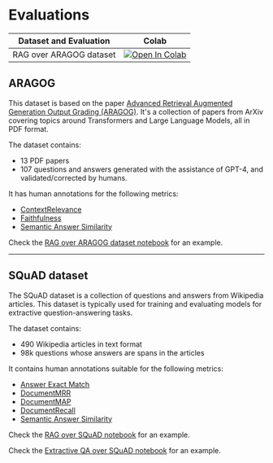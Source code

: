 # Evaluations

| Dataset and Evaluation  | Colab                                                                                                                                                                                                                                          |
|-------------------------|------------------------------------------------------------------------------------------------------------------------------------------------------------------------------------------------------------------------------------------------|
| RAG over ARAGOG dataset | <a href="https://colab.research.google.com/github/deepset-ai/haystack-evaluation/blob/main/evaluations/evaluation_aragog.ipynb" target="_parent"><img src="https://colab.research.google.com/assets/colab-badge.svg" alt="Open In Colab"/></a> |



## ARAGOG

This dataset is based on the paper [Advanced Retrieval Augmented Generation Output Grading (ARAGOG)](https://arxiv.org/pdf/2404.01037).
It's a collection of papers from ArXiv covering topics around Transformers and Large Language Models, all in PDF format. 

The dataset contains:
- 13 PDF papers 
- 107 questions and answers generated with the assistance of GPT-4, and validated/corrected by humans.

It has human annotations for the following metrics:
- [ContextRelevance](https://docs.haystack.deepset.ai/docs/contextrelevanceevaluator)
- [Faithfulness](https://docs.haystack.deepset.ai/docs/faithfulnessevaluator)
- [Semantic Answer Similarity](https://docs.haystack.deepset.ai/docs/sasevaluator)

Check the [RAG over ARAGOG dataset notebook](aragog_evaluation.ipynb) for an example.


---

## SQuAD dataset 

The SQuAD dataset is a collection of questions and answers from Wikipedia articles. 
This dataset is typically used for training and evaluating models for extractive question-answering tasks.

The dataset contains:
- 490 Wikipedia articles in text format
- 98k questions whose answers are spans in the articles

It contains human annotations suitable for the following metrics:
- [Answer Exact Match](https://docs.haystack.deepset.ai/docs/answerexactmatchevaluator)
- [DocumentMRR](https://docs.haystack.deepset.ai/docs/documentmrrevaluator)
- [DocumentMAP](https://docs.haystack.deepset.ai/docs/documentmapevaluator)
- [DocumentRecall](https://docs.haystack.deepset.ai/docs/documentrecallevaluator)
- [Semantic Answer Similarity](https://docs.haystack.deepset.ai/docs/sasevaluator)


Check the [RAG over SQuAD notebook](squad_rag_evaluation.ipynb) for an example.

Check the [Extractive QA over SQuAD notebook](squad_extractive_qa_evaluation.ipynb) for an example.